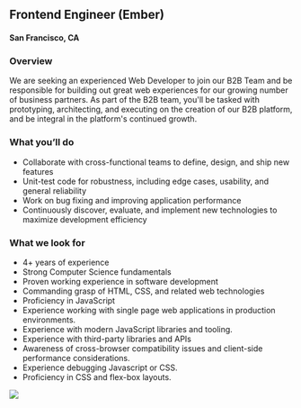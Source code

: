 ## Frontend Engineer (Ember)
#### San Francisco, CA

### Overview
We are seeking an experienced Web Developer to join our B2B Team and be responsible for building out great web experiences for our growing number of business partners. As part of the B2B team, you'll be tasked with prototyping, architecting, and executing on the creation of our B2B platform, and be integral in the platform's continued growth.

### What you’ll do
+	Collaborate with cross-functional teams to define, design, and ship new features
+	Unit-test code for robustness, including edge cases, usability, and general reliability
+	Work on bug fixing and improving application performance
+	Continuously discover, evaluate, and implement new technologies to maximize development efficiency

### What we look for
+	4+ years of experience
+	Strong Computer Science fundamentals
+	Proven working experience in software development
+	Commanding grasp of HTML, CSS, and related web technologies
+	Proficiency in JavaScript
+	Experience working with single page web applications in production environments.
+	Experience with modern JavaScript libraries and tooling.
+	Experience with third-party libraries and APIs
+	Awareness of cross-browser compatibility issues and client-side performance considerations.
+	Experience debugging Javascript or CSS.
+	Proficiency in CSS and flex-box layouts.


[<img src='https://dabuttonfactory.com/button.png?t=Learn+More&f=Calibri-Bold&ts=24&tc=fff&hp=20&vp=8&c=5&bgt=unicolored&bgc=29aafe'>](https://letsrockit.co/job/sgvhzhnwywnl-frontend-engineer-ember)
